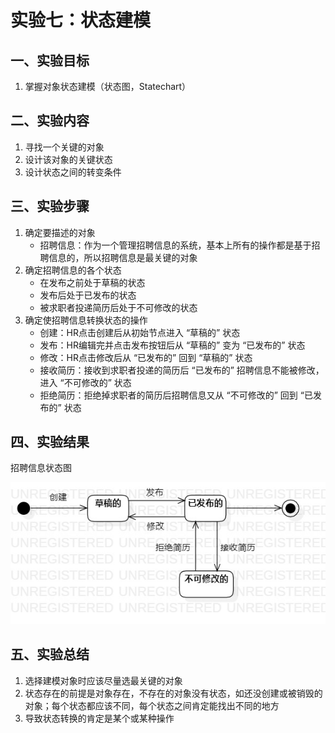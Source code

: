 # 实验七：状态建模

## 一、实验目标

1. 掌握对象状态建模（状态图，Statechart）

## 二、实验内容

1. 寻找一个关键的对象
2. 设计该对象的关键状态
3. 设计状态之间的转变条件

## 三、实验步骤

1. 确定要描述的对象
    * 招聘信息：作为一个管理招聘信息的系统，基本上所有的操作都是基于招聘信息的，所以招聘信息是最关键的对象
2. 确定招聘信息的各个状态
    * 在发布之前处于草稿的状态
    * 发布后处于已发布的状态
    * 被求职者投递简历后处于不可修改的状态
3. 确定使招聘信息转换状态的操作
    * 创建：HR点击创建后从初始节点进入 “草稿的” 状态
    * 发布：HR编辑完并点击发布按钮后从 “草稿的” 变为 “已发布的” 状态
    * 修改：HR点击修改后从 “已发布的” 回到 “草稿的” 状态
    * 接收简历：接收到求职者投递的简历后 “已发布的” 招聘信息不能被修改，进入 “不可修改的” 状态
    * 拒绝简历：拒绝掉求职者的简历后招聘信息又从 “不可修改的” 回到 “已发布的” 状态

## 四、实验结果

招聘信息状态图

![RecruitmentStateDiagram](./Lab7_RecruitmentStateDiagram.jpg)

## 五、实验总结

1. 选择建模对象时应该尽量选最关键的对象
2. 状态存在的前提是对象存在，不存在的对象没有状态，如还没创建或被销毁的对象；每个状态都应该不同，每个状态之间肯定能找出不同的地方
3. 导致状态转换的肯定是某个或某种操作